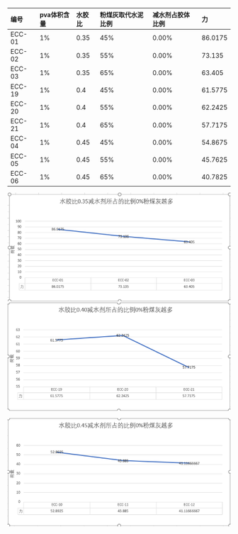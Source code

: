 | 编号 | pva体积含量 | 水胶比 | 粉煤灰取代水泥比例 | 减水剂占胶体比例 | 力 |
| :--- | :--- | :--- | :--- | :--- | :--- |
| ECC-01 | 1% | 0.35 | 45% | 0.00% | 86.0175 |
| ECC-02 | 1% | 0.35 | 55% | 0.00% | 73.135 |
| ECC-03 | 1% | 0.35 | 65% | 0.00% | 63.405 |
| ECC-19 | 1% | 0.4 | 45% | 0.00% | 61.5775 |
| ECC-20 | 1% | 0.4 | 55% | 0.00% | 62.2425 |
| ECC-21 | 1% | 0.4 | 65% | 0.00% | 57.7175 |
| ECC-04 | 1% | 0.45 | 45% | 0.00% | 54.8675 |
| ECC-05 | 1% | 0.45 | 55% | 0.00% | 45.7625 |
| ECC-06 | 1% | 0.45 | 65% | 0.00% | 40.7825 |

![](/assets/水胶比0.35减水剂所占的比例0%粉煤灰越多.PNG)![](/assets/水胶比0.40减水剂所占的比例0%粉煤灰越多.PNG)

![](/assets/水胶比0.45减水剂所占的比例0%粉煤灰越多.PNG)

